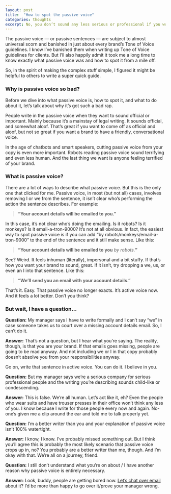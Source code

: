 ```yaml
---
layout: post
title:  "How to spot the passive voice"
categories: thoughts
excerpt: No, you don’t sound any less serious or professional if you write using the active voice. Trust me.
---
```

The passive voice — or passive sentences — are subject to almost universal scorn and banished in just about every brand’s Tone of Voice guidelines. I know I’ve banished them when writing up Tone of Voice guidelines for clients. But I’ll also happily admit it took me a long time to know exactly what passive voice was and how to spot it from a mile off.

So, in the spirit of making the complex stuff simple, I figured it might be helpful to others to write a super quick guide.

### Why is passive voice so bad?

Before we dive into what passive voice is, how to spot it, and what to do about it, let’s talk about why it’s got such a bad rap.

People write in the passive voice when they want to sound official or important. Mainly because it’s a mainstay of legal writing. It sounds official, and somewhat aloof. That’s great if you want to come off as official and aloof, but not so great if you want a brand to have a friendly, conversational voice.

In the age of chatbots and smart speakers, cutting passive voice from your copy is even more important. Robots reading passive voice sound terrifying and even less human. And the last thing we want is anyone feeling terrified of your brand.

### What is passive voice?

There are a lot of ways to describe what passive voice. But this is the only one that clicked for me. Passive voice, in most (but not all) cases, involves removing I or we from the sentence, it isn’t clear who’s performing the action the sentence describes. For example:

> **“Your account details will be emailed to you.”**

In this case, it’s not clear who’s doing the emailing. Is it robots? Is it monkeys? Is it email-a-tron-9000? It’s not at all obvious. In fact, the easiest way to spot passive voice is if you can add “by robots/monkeys/email-a-tron-9000” to the end of the sentence and it still make sense. Like this:

> **“Your account details will be emailed to you** *by robots.***”**

See? Weird. It feels inhuman (literally), impersonal and a bit stuffy. If that’s how you want your brand to sound, great. If it isn’t, try dropping a we, us, or even an I into that sentence. Like this:

> **“We’ll send you an email with your account details.”**

That’s it. Easy. That passive voice no longer exacts. It’s active voice now. And it feels a lot better. Don’t you think?

### But wait, I have a question…

**Question:** My manager says I have to write formally and I can’t say “we” in case someone takes us to court over a missing account details email. So, I can’t do it.

**Answer:** That’s not a question, but I hear what you’re saying. The reality, though, is that you are your brand. If that emails goes missing, people are going to be mad anyway. And not including we or I in that copy probably doesn’t absolve you from your responsibilities anyway.

Go on, write that sentence in active voice. You can do it. I believe in you.

**Question:** But my manager says we’re a serious company for serious professional people and the writing you’re describing sounds child-like or condescending.

**Answer:** This is false. We’re all human. Let’s act like it, eh? Even the people who wear suits and have trouser presses in their office won’t think any less of you. I know because I write for those people every now and again. No-one’s given me a clip around the ear and told me to talk properly yet.

**Question:** I’m a better writer than you and your explanation of passive voice isn’t 100% watertight.

**Answer:** I know, I know. I’ve probably missed something out. But I think you’ll agree this is probably the most likely scenario that passive voice crops up in, no? You probably are a better writer than me, though. And I’m okay with that. We’re all on a journey, friend.

**Question:** I still don’t understand what you’re on about / I have another reason why passive voice is entirely necessary.

**Answer:** Look, buddy, people are getting bored now. [Let’s chat over email](https://freddiewrit.es/contact/) about it? I’d be more than happy to go over it/prove your manager wrong.

